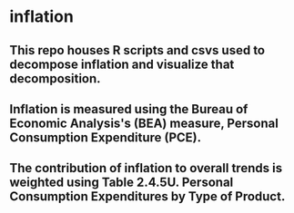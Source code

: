 # inflation
## This repo houses R scripts and csvs used to decompose inflation and visualize that decomposition. 
## Inflation is measured using the Bureau of Economic Analysis's (BEA) measure, Personal Consumption Expenditure (PCE).
## The contribution of inflation to overall trends is weighted using Table 2.4.5U. Personal Consumption Expenditures by Type of Product.
